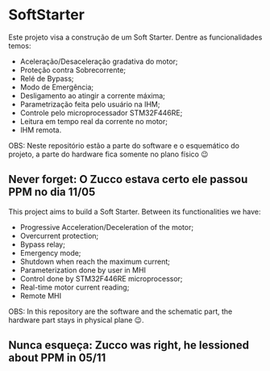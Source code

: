 # SoftStarter

Este projeto visa a construção de um Soft Starter. Dentre as funcionalidades temos:
- Aceleração/Desaceleração gradativa do motor;
- Proteção contra Sobrecorrente;
- Relé de Bypass;
- Modo de Emergência;
- Desligamento ao atingir a corrente máxima;
- Parametrização feita pelo usuário na IHM;
- Controle pelo microprocessador STM32F446RE;
- Leitura em tempo real da corrente no motor;
- IHM remota.

OBS: Neste repositório estão a parte do software e o esquemático do projeto, a parte do hardware fica somente no plano físico 😉

## Never forget: O Zucco estava certo ele passou PPM no dia 11/05 

This project aims to build a Soft Starter. Between its functionalities we have:

- Progressive Acceleration/Deceleration of the motor;
- Overcurrent protection;
- Bypass relay;
- Emergency mode;
- Shutdown when reach the maximum current;
- Parameterization done by user in MHI
- Control done by STM32F446RE microprocessor;
- Real-time motor current reading;
- Remote MHI

OBS: In this repository are the software and the schematic part, the hardware part stays in physical plane 😉.

## Nunca esqueça: Zucco was right, he lessioned about PPM in 05/11
